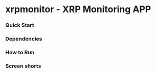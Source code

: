 # xrpmonitor - XRP Monitoring APP

### Quick Start 


### Dependencies 


### How to Run 


### Screen shorts  


